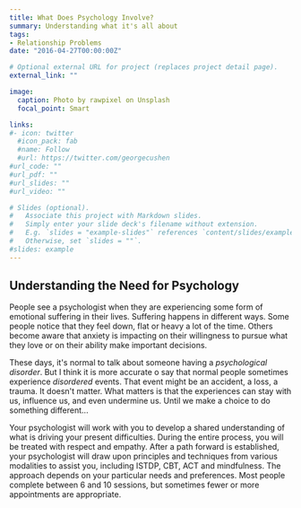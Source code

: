 ```yaml
---
title: What Does Psychology Involve?
summary: Understanding what it's all about
tags:
- Relationship Problems
date: "2016-04-27T00:00:00Z"

# Optional external URL for project (replaces project detail page).
external_link: ""

image:
  caption: Photo by rawpixel on Unsplash
  focal_point: Smart

links:
#- icon: twitter
  #icon_pack: fab
  #name: Follow
  #url: https://twitter.com/georgecushen
#url_code: ""
#url_pdf: ""
#url_slides: ""
#url_video: ""

# Slides (optional).
#   Associate this project with Markdown slides.
#   Simply enter your slide deck's filename without extension.
#   E.g. `slides = "example-slides"` references `content/slides/example-slides.md`.
#   Otherwise, set `slides = ""`.
#slides: example
---
```


## Understanding the Need for Psychology  

People see a psychologist when they are experiencing some form of emotional suffering in their lives. Suffering happens in different ways. Some people notice that they feel down, flat or heavy a lot of the time. Others become aware that anxiety is impacting on their willingness to pursue what they love or on their ability make important decisions.

These days, it's normal to talk about someone having a *psychological disorder*. But I think it is more accurate o say that normal people sometimes experience  *disordered* events. That event might be an accident, a loss, a trauma. It doesn't matter. What matters is that the experiences can stay with us, influence us, and even undermine us. Until we make a choice to do something different...

Your psychologist will work with you to develop a shared understanding of what is driving your present difficulties. During the entire process, you will be treated with respect and empathy. After a path forward is established, your psychologist will draw upon principles and techniques from various modalities to assist you, including ISTDP, CBT, ACT and mindfulness. The approach depends on your particular needs and preferences. Most people complete between 6 and 10 sessions, but sometimes fewer or more appointments are appropriate.
